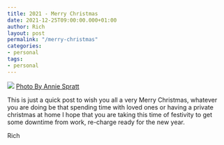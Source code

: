 ```yaml
---
title: 2021 - Merry Christmas
date: 2021-12-25T09:00:00.000+01:00
author: Rich
layout: post
permalink: "/merry-christmas"
categories:
- personal
tags:
- personal
---
```


![](/img/merrychristmas.png)
[Photo By Annie Spratt](https://unsplash.com/photos/VDXtVYJVj7A?utm_source=unsplash&utm_medium=referral&utm_content=creditShareLink)

This is just a quick post to wish you all a very Merry Christmas, whatever you are doing be that spending time with loved ones or having a private christmas at home I hope that you are taking this time of festivity to get some downtime from work, re-charge ready for the new year.

Rich